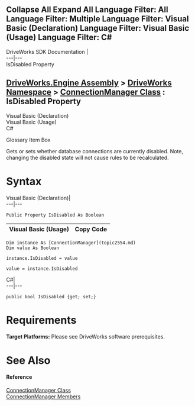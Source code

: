 Collapse All Expand All Language Filter: All  Language Filter: Multiple  Language Filter: Visual Basic (Declaration) Language Filter: Visual Basic (Usage) Language Filter: C#  
---  
DriveWorks SDK Documentation  |   
---|---  
IsDisabled Property   
  
[DriveWorks.Engine Assembly](topic2156.md) > [DriveWorks Namespace](topic2159.md) > [ConnectionManager Class](topic2554.md) : IsDisabled Property  
---  
  
Visual Basic (Declaration)    
Visual Basic (Usage)    
C# 

Glossary Item Box

Gets or sets whether database connections are currently disabled. Note, changing the disabled state will not cause rules to be recalculated. 

# Syntax

Visual Basic (Declaration)|   
---|---  
      
    
    Public Property IsDisabled As Boolean  
  
Visual Basic (Usage)| Copy Code  
---|---  
      
    
    Dim instance As [ConnectionManager](topic2554.md)
    Dim value As Boolean
     
    instance.IsDisabled = value
     
    value = instance.IsDisabled  
  
C#|   
---|---  
      
    
    public bool IsDisabled {get; set;}  
  
# Requirements

**Target Platforms:** Please see DriveWorks software prerequisites.

# See Also

#### Reference

[ConnectionManager Class](topic2554.md)   
[ConnectionManager Members](topic2555.md)


